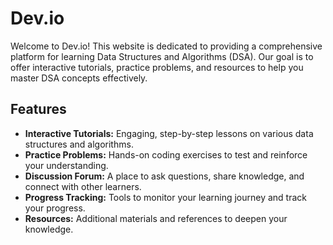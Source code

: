 # Dev.io

Welcome to Dev.io! This website is dedicated to providing a comprehensive platform for learning Data Structures and Algorithms (DSA). Our goal is to offer interactive tutorials, practice problems, and resources to help you master DSA concepts effectively.

## Features

- **Interactive Tutorials:** Engaging, step-by-step lessons on various data structures and algorithms.
- **Practice Problems:** Hands-on coding exercises to test and reinforce your understanding.
- **Discussion Forum:** A place to ask questions, share knowledge, and connect with other learners.
- **Progress Tracking:** Tools to monitor your learning journey and track your progress.
- **Resources:** Additional materials and references to deepen your knowledge.